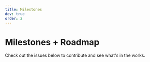 ```yaml
---
title: Milestones
dev: true
order: 2
---
```


# Milestones + Roadmap

Check out the issues below to contribute and see what's in the works.

<div data-milestones-repo="space-race/mc-core"></div>
